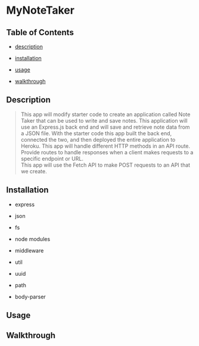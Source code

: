 # MyNoteTaker

## Table of Contents

* [description](#description)

* [installation](#installation)

* [usage](#usage)

* [walkthrough](#walkthrough)

## Description

>This app will modify starter code to create an application called Note Taker that can be used to write and save notes.
>This application will use an Express.js back end and will save and retrieve note data from a JSON file.
>With the starter code this app built the back end, connected the two, and then deployed the entire application to Heroku.
>This app will handle different HTTP methods in an API route. 
>Provide routes to handle responses when a client makes requests to a specific endpoint or URL.  
>This app will use the Fetch API to make POST requests to an API that we create.

## Installation

* express

* json

* fs

* node modules

* middleware

* util

* uuid

* path

* body-parser

## Usage

>
## Walkthrough

